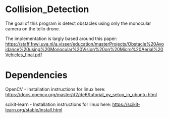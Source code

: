 # Collision_Detection

The goal of this program is detect obstacles using only the monocular camera on the tello drone.

The implementation is largly based around this paper: https://staff.fnwi.uva.nl/a.visser/education/masterProjects/Obstacle%20Avoidance%20using%20Monocular%20Vision%20on%20Micro%20Aerial%20Vehicles_final.pdf

# Dependencies

OpenCV - Installation instructions for linux here: https://docs.opencv.org/master/d2/de6/tutorial_py_setup_in_ubuntu.html

scikit-learn - Installation instructions for linux here: https://scikit-learn.org/stable/install.html
